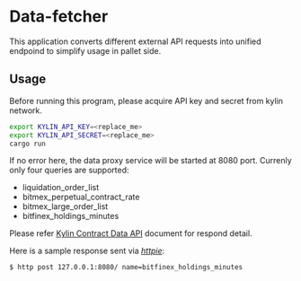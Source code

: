 # Data-fetcher

This application converts different external API requests into unified endpoind
to simplify usage in pallet side.

## Usage

Before running this program, please acquire API key and secret from kylin network.

```bash
export KYLIN_API_KEY=<replace_me>
export KYLIN_API_SECRET=<replace_me>
cargo run
```

If no error here, the data proxy service will be started at 8080 port. Currenly only four queries are supported:

* liquidation_order_list
* bitmex_perpetual_contract_rate
* bitmex_large_order_list
* bitfinex_holdings_minutes

Please refer [Kylin Contract Data API](https://docs-api.kylin.network/#contract-data-api) document for respond detail.

Here is a sample response sent via [*httpie*](https://httpie.io/):

```bash
$ http post 127.0.0.1:8080/ name=bitfinex_holdings_minutes
```

